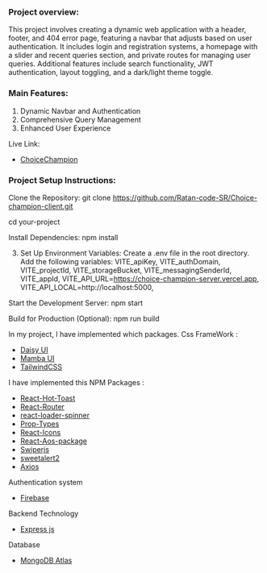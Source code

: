 ### Project overview:
This project involves creating a dynamic web application with a header, footer, and 404 error page, featuring a navbar that adjusts based on user authentication. It includes login and registration systems, a homepage with a slider and recent queries section, and private routes for managing user queries. Additional features include search functionality, JWT authentication, layout toggling, and a dark/light theme toggle.

### Main Features:
1. Dynamic Navbar and Authentication
2. Comprehensive Query Management
3. Enhanced User Experience

Live Link:   
- [ChoiceChampion](https://choicechampion-d3308.web.app/)

### Project Setup Instructions:

Clone the Repository:
git clone https://github.com/Ratan-code-SR/Choice-champion-client.git

cd your-project

Install Dependencies: npm install

3. Set Up Environment Variables:
Create a .env file in the root directory.
Add the following variables:
VITE_apiKey,
VITE_authDomain,
VITE_projectId,
VITE_storageBucket,
VITE_messagingSenderId,
VITE_appId,
VITE_API_URL=https://choice-champion-server.vercel.app,
VITE_API_LOCAL=http://localhost:5000,

Start the Development Server: npm start

Build for Production (Optional): npm run build

 In my project, I have implemented which packages.
 Css FrameWork :
- [Daisy UI](https://daisyui.com/)
- [Mamba UI](https://mambaui.com/components)
- [TailwindCSS](https://tailwindcss.com/)


 I have implemented this NPM Packages :
- [React-Hot-Toast](https://react-hot-toast.com/)
- [React-Router](https://reactrouter.com/en/main)
- [react-loader-spinner](https://mhnpd.github.io/react-loader-spinner/docs/intro)
- [Prop-Types](https://www.npmjs.com/package/prop-types)
- [React-Icons](https://react-icons.github.io/react-icons/)
- [React-Aos-package](https://michalsnik.github.io/aos/)
- [Swiperjs](https://swiperjs.com/)
- [sweetalert2](https://sweetalert2.github.io/)
- [Axios](https://axios-http.com/)



Authentication system
- [Firebase](https://firebase.google.com/)

 Backend Technology 
- [Express js](https://expressjs.com/)

 Database 
- [MongoDB Atlas ](https://www.mongodb.com/atlas/database)



